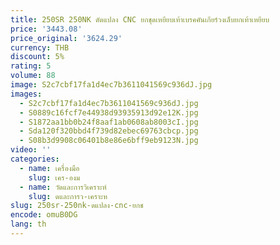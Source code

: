 ```yaml
---
title: 250SR 250NK ดัดแปลง CNC ยกชุดเหยียบเท้าเบรคคันเกียร์วงเล็บยกเท้าเหยียบ
price: '3443.08'
price_original: '3624.29'
currency: THB
discount: 5%
rating: 5
volume: 88
image: S2c7cbf17fa1d4ec7b3611041569c936dJ.jpg
images:
  - S2c7cbf17fa1d4ec7b3611041569c936dJ.jpg
  - S0889c16fcf7e44938d93935913d92e12K.jpg
  - S1872aa1bb0b24f8aaf1ab0608ab8003cI.jpg
  - Sda120f320bbd4f739d82ebec69763cbcp.jpg
  - S08b3d9908c06401b8e86e6bff9eb9123N.jpg
video: ''
categories:
  - name: เครื่องมือ
    slug: เคร-องม
  - name: วัดและการวิเคราะห์
    slug: ดและการว-เคราะห
slug: 250sr-250nk-ดแปลง-cnc-ยกช
encode: omuB0DG
lang: th
---
```

  